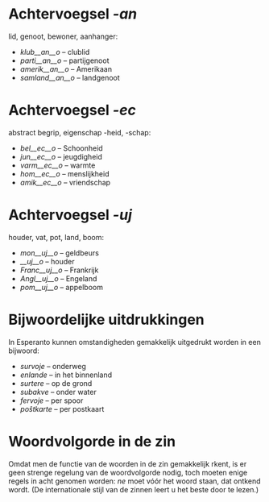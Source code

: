 # Achtervoegsel *-an*

lid, genoot, bewoner, aanhanger:

- *klub__an__o*    – clublid
- *parti__an__o*   – partijgenoot
- *amerik__an__o*  – Amerikaan
- *samland__an__o* – landgenoot
 

# Achtervoegsel *-ec*

abstract begrip, eigenschap -heid, -schap:

- *bel__ec__o* – Schoonheid
- *jun__ec__o* – jeugdigheid
- *varm__ec__o* – warmte
- *hom__ec__o* – menslijkheid
- *amik__ec__o* – vriendschap
 

# Achtervoegsel *-uj*

houder, vat, pot, land, boom:

- *mon__uj__o* – geldbeurs
- *__uj__o* – houder
- *Franc__uj__o* – Frankrijk
- *Angl__uj__o* – Engeland
- *pom__uj__o* – appelboom
 

# Bijwoordelijke uitdrukkingen

In Esperanto kunnen omstandigheden gemakkelijk uitgedrukt worden in een bijwoord:

- *survoje* – onderweg
- *enlande* – in het binnenland
- *surtere* – op de grond
- *subakve* – onder water
- *fervoje* – per spoor
- *poŝtkarte* – per postkaart
 

# Woordvolgorde in de zin

Omdat men de functie van de woorden in de zin gemakkelijk rkent, is er geen strenge regelung van de woordvolgorde nodig, toch moeten enige regels in acht genomen worden: *ne* moet vóór het woord staan, dat ontkend wordt. (De internationale stijl van de zinnen leert u het beste door te lezen.)

 
